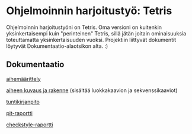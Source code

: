 # Ohjelmoinnin harjoitustyö: Tetris

Ohjelmoinnin harjoitustyöni on Tetris. Oma versioni on kuitenkin yksinkertaisempi kuin "perinteinen" Tetris, sillä jätän joitain ominaisuuksia toteuttamatta yksinkertaisuuden vuoksi. Projektiin liittyvät dokumentit löytyvät Dokumentaatio-alaotsikon alta. :)

## Dokumentaatio
[aihemäärittely](/dokumentaatio/aihemaarittely.md)

[aiheen kuvaus ja rakenne](/dokumentaatio/aiheenKuvausJaRakenne.md) (sisältää luokkakaavion ja sekvenssikaaviot)

[tuntikirjanpito](/dokumentaatio/tuntikirjanpito.md)

[pit-raportti](https://htmlpreview.github.io/?https://github.com/Mamelukki/MamelukinTetris/blob/master/dokumentaatio/pit/201702181744/index.html)

[checkstyle-raportti](https://htmlpreview.github.io/?https://github.com/Mamelukki/MamelukinTetris/blob/master/dokumentaatio/checkstyle/checkstyle.html)
